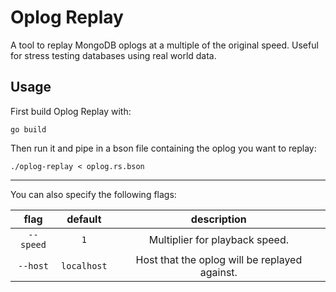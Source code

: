 Oplog Replay
============

A tool to replay MongoDB oplogs at a multiple of the original speed. Useful for stress testing databases using real world data.

Usage
-----

First build Oplog Replay with:

`go build`

Then run it and pipe in a bson file containing the oplog you want to replay:

`./oplog-replay < oplog.rs.bson`

-----

You can also specify the following flags:

flag      | default     | description
:-------: | :---------: | :---------:
`--speed` | `1`         | Multiplier for playback speed.
`--host`  | `localhost` | Host that the oplog will be replayed against.
